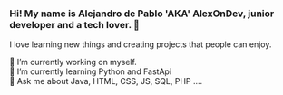 ### Hi! My name is Alejandro de Pablo 'AKA' AlexOnDev, junior developer and a tech lover. 👋

I love learning new things and creating projects that people can enjoy.  

🔭 I’m currently working on myself.  
🌱 I’m currently learning Python and FastApi   
💬 Ask me about Java, HTML, CSS, JS, SQL, PHP ....
